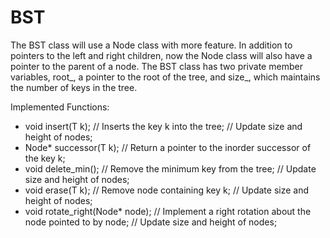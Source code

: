 # BST
The BST class will use a Node class with more feature. 
In addition to pointers to the left and right children, now the Node class will also have a pointer to the parent of a node.
The BST class has two private member variables, root_, a pointer to the root of the tree, and size_, which maintains the number of keys in the tree.

Implemented Functions:
  - void insert(T k);
      // Inserts the key k into the tree;
      // Update size and height of nodes;
  - Node* successor(T k);
      // Return a pointer to the inorder successor of the key k;
  - void delete_min();
      // Remove the minimum key from the tree;
      // Update size and height of nodes;
  - void erase(T k);
      // Remove node containing key k;
      // Update size and height of nodes;
  - void rotate_right(Node* node);
      // Implement a right rotation about the node pointed to by node;
      // Update size and height of nodes;
